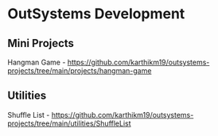 # OutSystems Development

## Mini Projects

Hangman Game - https://github.com/karthikm19/outsystems-projects/tree/main/projects/hangman-game

## Utilities

Shuffle List - https://github.com/karthikm19/outsystems-projects/tree/main/utilities/ShuffleList

